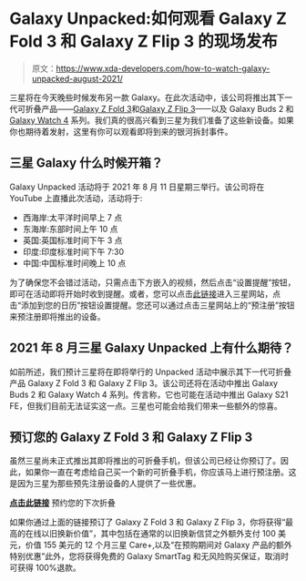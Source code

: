 # Galaxy Unpacked:如何观看 Galaxy Z Fold 3 和 Galaxy Z Flip 3 的现场发布

> 原文：<https://www.xda-developers.com/how-to-watch-galaxy-unpacked-august-2021/>

三星将在今天晚些时候发布另一款 Galaxy。在此次活动中，该公司将推出其下一代可折叠产品——[Galaxy Z Fold 3](https://www.xda-developers.com/samsung-galaxy-z-fold-3/)和[Galaxy Z Flip 3](https://www.xda-developers.com/samsung-galaxy-z-flip-3/)——以及 Galaxy Buds 2 和 [Galaxy Watch 4](https://www.xda-developers.com/samsung-galaxy-watch-4/) 系列。我们真的很高兴看到三星为我们准备了这些新设备。如果你也期待着发射，这里有你可以观看即将到来的银河拆封事件。

## 三星 Galaxy 什么时候开箱？

Galaxy Unpacked 活动将于 2021 年 8 月 11 日星期三举行。该公司将在 YouTube 上直播此次活动，活动将于:

*   西海岸:太平洋时间早上 7 点
*   东海岸:东部时间上午 10 点
*   英国:英国标准时间下午 3 点
*   印度:印度标准时间下午 7:30
*   中国:中国标准时间晚上 10 点

为了确保您不会错过活动，只需点击下方嵌入的视频，然后点击“设置提醒”按钮，即可在活动即将开始时收到提醒。或者，您可以点击[此链接](https://shop-links.co/1748671632576757079?u1=fcfd40b2-475c-489b-b733-616c0db8ce2d)进入三星网站，点击“添加到您的日历”按钮设置提醒。您还可以通过点击三星网站上的“预注册”按钮来预注册即将推出的设备。

## 2021 年 8 月三星 Galaxy Unpacked 上有什么期待？

如前所述，我们预计三星将在即将举行的 Unpacked 活动中展示其下一代可折叠产品 Galaxy Z Fold 3 和 Galaxy Z Flip 3。该公司还将在活动中推出 Galaxy Buds 2 和 Galaxy Watch 4 系列。传言称，它也可能在活动中推出 Galaxy S21 FE，但我们目前无法证实这一点。三星也可能会给我们带来一些额外的惊喜。

## 预订您的 Galaxy Z Fold 3 和 Galaxy Z Flip 3

虽然三星尚未正式推出其即将推出的可折叠手机，但该公司已经让你预订了。因此，如果你一直在考虑给自己买一个新的可折叠手机，你应该马上进行预注册。这是因为三星为那些预先注册设备的人提供了一些优惠。

**[点击此链接](https://shop-links.co/1748671634549783195?u1=636809cd-89d5-427a-ba72-dfe657ec88e3)** 预约您的下次折叠

如果你通过上面的链接预订了 Galaxy Z Fold 3 和 Galaxy Z Flip 3，你将获得“最高的在线以旧换新价值”，其中包括在通常的以旧换新信贷之外额外支付 100 美元，价值 155 美元的 12 个月三星 Care+,以及“在预购期间对 Galaxy 产品的额外特别优惠”此外，您将获得免费的 Galaxy SmartTag 和无风险购买保证，取消时可获得 100%退款。